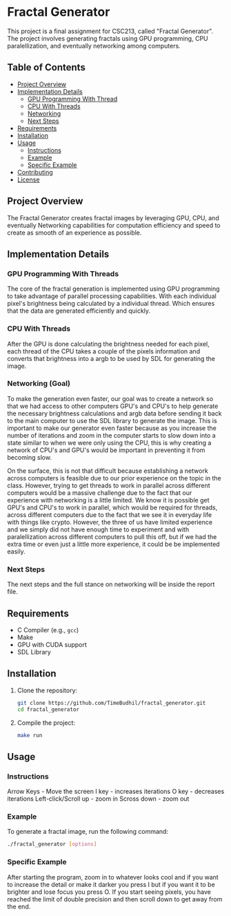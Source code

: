 # Fractal Generator

This project is a final assignment for CSC213, called "Fractal Generator". The project involves generating fractals using GPU programming, CPU paralellization, and eventually networking among computers.

## Table of Contents
- [Project Overview](#project-overview)
- [Implementation Details](#implementation-details)
  - [GPU Programming With Thread](#gpu-programming)
  - [CPU With Threads](#CPU)
  - [Networking](#networking)
  - [Next Steps](#next-steps)
- [Requirements](#requirements)
- [Installation](#installation)
- [Usage](#usage)
  - [Instructions](#instructions)
  - [Example](#example)
  - [Specific Example](#Specific)
- [Contributing](#contributing)
- [License](#license)

## Project Overview

The Fractal Generator creates fractal images by leveraging GPU, CPU, and eventually Networking capabilities for computation efficiency and speed to create as smooth of an experience as possible.

## Implementation Details

### GPU Programming With Threads

The core of the fractal generation is implemented using GPU programming to take advantage of parallel processing capabilities. With each individual pixel's brightness being calculated by a individual thread. Which ensures that the data are generated efficiently and quickly.

### CPU With Threads
After the GPU is done calculating the brightness needed for each pixel, each thread of the CPU takes a couple of the pixels information and converts that brightness into a argb to be used by SDL for generating the image.

### Networking (Goal)

To make the generation even faster, our goal was to create a network so that we had access to other computers GPU's and CPU's to help generate the necessary brightness calculations and argb data before sending it back to the main computer to use the SDL library to generate the image. This is important to make our generator even faster because as you increase the number of iterations and zoom in the computer starts to slow down into a state similar to when we were only using the CPU, this is why creating a network of CPU's and GPU's would be important in preventing it from becoming slow.

On the surface, this is not that difficult because establishing a network across computers is feasible due to our prior experience on the topic in the class. However, trying to get threads to work in parallel across different computers would be a massive challenge due to the fact that our experience with networking is a little limited. We know it is possible get GPU's and CPU's to work in parallel, which would be required for threads, across different computers due to the fact that we see it in everyday life with things like crypto. However, the three of us have limited experience and we simply did not have enough time to experiment and with paralellization across different computers to pull this off, but if we had the extra time  or even just a little more experience, it could be be implemented easily.

### Next Steps

The next steps and the full stance on networking will be inside the report file.

## Requirements

- C Compiler (e.g., `gcc`)
- Make
- GPU with CUDA support
- SDL Library
  
## Installation

1. Clone the repository:
    ```sh
    git clone https://github.com/TimeBudhil/fractal_generator.git
    cd fractal_generator
    ```

2. Compile the project:
    ```sh
    make run
    ```

## Usage
### Instructions

Arrow Keys - Move the screen
I key - increases iterations
O key - decreases iterations
Left-click/Scroll up - zoom in
Scross down - zoom out

### Example
To generate a fractal image, run the following command:
```sh
./fractal_generator [options]
```
### Specific Example
After starting the program, zoom in to whatever looks cool and if you want to increase the detail or make it darker you press I but if you want it to be brighter and lose focus you press O. If you start seeing pixels, you have reached the limit of double precision and then scroll down to get away from the end.
